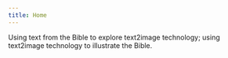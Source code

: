```yaml
---
title: Home
---
```


Using text from the Bible to explore text2image technology; using text2image technology to illustrate the Bible.
